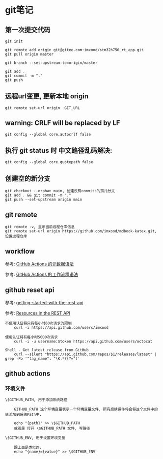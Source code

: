 # git笔记

## 第一次提交代码

    git init

    git remote add origin git@gitee.com:imxood/stm32h750_rt_app.git
    git pull origin master

    git branch --set-upstream-to=origin/master

    git add .
    git commit -m "."
    git push

## 远程url变更, 更新本地 origin

    git remote set-url origin  GIT_URL


## warning: CRLF will be replaced by LF

    git config --global core.autocrlf false


## 执行 git status 时 中文路径乱码解决:

    git config --global core.quotepath false

## 创建空的新分支

    git checkout --orphan main, 创建没有commits的孤儿分支
    git add . && git commit -m "."
    git push --set-upstream origin main

## git remote

    git remote -v, 显示当前远程仓库信息
    git remote set-url origin https://github.com/imxood/mdbook-katex.git, 设置远程仓库


## workflow

参考: [GitHub Actions 的元数据语法](https://docs.github.com/cn/actions/creating-actions/metadata-syntax-for-github-actions)

参考: [GitHub Actions 的工作流程语法](https://docs.github.com/cn/actions/reference/workflow-syntax-for-github-actions)


## github reset api

参考: [getting-started-with-the-rest-api](https://docs.github.com/cn/rest/guides/getting-started-with-the-rest-api)

参考: [Resources in the REST API](https://docs.github.com/en/rest/overview/resources-in-the-rest-api)

    不使用认证将只有每小时60次请求的限制
        curl -i https://api.github.com/users/imxood

    使用认证将有每小时5000次请求
        curl -i -u username:$token https://api.github.com/users/octocat

    Shell - Get latest release from GitHub
        curl --silent "https://api.github.com/repos/$1/releases/latest" | grep -Po '"tag_name": "\K.*?(?=")'

## github actions

### 环境文件

    \$GITHUB_PATH, 用于添加系统路径

        GITHUB_PATH 这个环境变量表示一个环境变量文件, 所有后续操作将会将这个文件中的值添加到系统Path中.

        echo "{path}" >> \$GITHUB_PATH
        或者是 打开 \$GITHUB_PATH 文件, 写路径

    \$GITHUB_ENV, 用于设置环境变量

        跟上面是类似的.
        echo "{name}={value}" >> \$GITHUB_ENV
